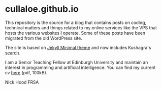 # cullaloe.github.io

This repository is the source for a blog that contains posts on coding, technical matters and things related to my online services like the VPS that hosts the various websites I operate. Some of these posts have been migrated from the old WordPress site.

The site is based on [Jekyll Minimal theme](https://github.com/pages-themes/minimal) and now includes Kushagra's [search](https://github.com/chinchang/super-search).

I am a Senior Teaching Fellow at Edinburgh University and maintain an interest in programming and artificial intelligence. You can find my current cv [here](http://cullaloe.com/cv.pdf) (pdf, 100kB).


Nick Hood FRSA
